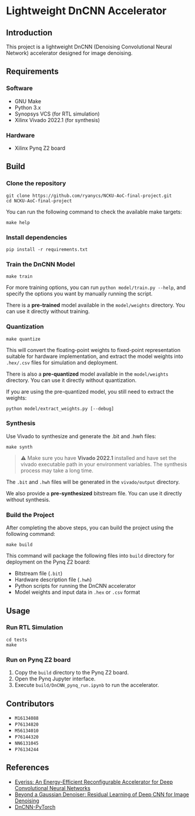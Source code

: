 # Lightweight DnCNN Accelerator

## Introduction

This project is a lightweight DnCNN (Denoising Convolutional Neural Network) accelerator designed for image denoising.

## Requirements

### Software

- GNU Make
- Python 3.x
- Synopsys VCS (for RTL simulation)
- Xilinx Vivado 2022.1 (for synthesis)

### Hardware

- Xilinx Pynq Z2 board

## Build

### Clone the repository

```shell
git clone https://github.com/ryanycs/NCKU-AoC-final-project.git
cd NCKU-AoC-final-project
```

You can run the following command to check the available make targets:

```shell
make help
```

### Install dependencies

```shell
pip install -r requirements.txt
```

### Train the DnCNN Model

```shell
make train
```

For more training options, you can run `python model/train.py --help`, and specify the options you want by manually running the script.

There is a **pre-trained** model available in the `model/weights` directory. You can use it directly without training.

### Quantization

```shell
make quantize
```

This will convert the floating-point weights to fixed-point representation suitable for hardware implementation, and extract the model weights into `.hex/.csv` files for simulation and deployment.

There is also a **pre-quantized** model available in the `model/weights` directory. You can use it directly without quantization.

If you are using the pre-quantized model, you still need to extract the weights:

```shell
python model/extract_weights.py [--debug]
```

### Synthesis

Use Vivado to synthesize and generate the .bit and .hwh files:

```shell
make synth
```

> :warning: Make sure you have **Vivado 2022.1** installed and have set the vivado executable path in your environment variables. The synthesis process may take a long time.

The `.bit` and `.hwh` files will be generated in the `vivado/output` directory.

We also provide a **pre-synthesized** bitstream file. You can use it directly without synthesis.

### Build the Project

After completing the above steps, you can build the project using the following command:

```shell
make build
```

This command will package the following files into `build` directory for deployment on the Pynq Z2 board:

- Bitstream file (`.bit`)
- Hardware description file (`.hwh`)
- Python scripts for running the DnCNN accelerator
- Model weights and input data in `.hex` or `.csv` format

## Usage

### Run RTL Simulation

```shell
cd tests
make
```

### Run on Pynq Z2 board

1. Copy the `build` directory to the Pynq Z2 board.
2. Open the Pynq Jupyter interface.
3. Execute `build/DnCNN_pynq_run.ipynb` to run the accelerator.

## Contributors

- `M16134088`
- `P76134820`
- `M56134010`
- `P76144320`
- `NN6131045`
- `P76134244`

## References

- [Eyeriss: An Energy-Efficient Reconfigurable Accelerator for Deep Convolutional Neural Networks](https://ieeexplore.ieee.org/document/7738524)
- [Beyond a Gaussian Denoiser: Residual Learning of Deep CNN for Image Denoising](https://arxiv.org/abs/1608.03981)
- [DnCNN-PyTorch](https://github.com/SaoYan/DnCNN-PyTorch)
